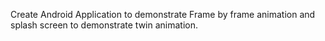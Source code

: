 Create Android Application to demonstrate Frame by frame animation and splash screen to demonstrate twin animation.
